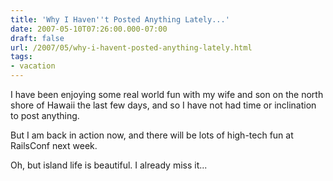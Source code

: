 ```yaml
---
title: 'Why I Haven''t Posted Anything Lately...'
date: 2007-05-10T07:26:00.000-07:00
draft: false
url: /2007/05/why-i-havent-posted-anything-lately.html
tags: 
- vacation
---
```


I have been enjoying some real world fun with my wife and son on the north shore of Hawaii the last few days, and so I have not had time or inclination to post anything.  
  
But I am back in action now, and there will be lots of high-tech fun at RailsConf next week.  
  
Oh, but island life is beautiful. I already miss it...